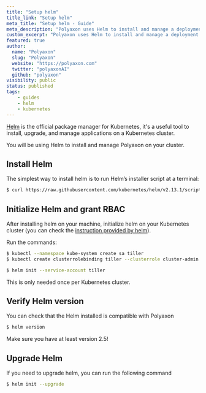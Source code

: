 ```yaml
---
title: "Setup helm"
title_link: "Setup helm"
meta_title: "Setup helm - Guide"
meta_description: "Polyaxon uses Helm to install and manage a deployment on Kubernetes."
custom_excerpt: "Polyaxon uses Helm to install and manage a deployment on Kubernetes."
featured: true
author:
  name: "Polyaxon"
  slug: "Polyaxon"
  website: "https://polyaxon.com"
  twitter: "polyaxonAI"
  github: "polyaxon"
visibility: public
status: published
tags:
    - guides
    - helm
    - kubernetes
---
```


[Helm](https://helm.sh/) is the official package manager for Kubernetes,
it's a useful tool to install, upgrade, and manage applications on a Kubernetes cluster.

You will be using Helm to install and manage Polyaxon on your cluster.

## Install Helm

The simplest way to install helm is to run Helm’s installer script at a terminal:

```bash
$ curl https://raw.githubusercontent.com/kubernetes/helm/v2.13.1/scripts/get | bash
```

## Initialize Helm and grant RBAC

After installing helm on your machine, initialize helm on your Kubernetes cluster
(you can check the [instruction provided by helm](https://github.com/kubernetes/helm/blob/master/docs/rbac.md)).

Run the commands:

```bash
$ kubectl --namespace kube-system create sa tiller
$ kubectl create clusterrolebinding tiller --clusterrole cluster-admin --serviceaccount=kube-system:tiller
```

```bash
$ helm init --service-account tiller
```

This is only needed once per Kubernetes cluster.


## Verify Helm version

You can check that the Helm installed is compatible with Polyaxon

```bash
$ helm version
```

Make sure you have at least version 2.5!

## Upgrade Helm

If you need to upgrade helm, you can run the following command

```bash
$ helm init --upgrade
```
